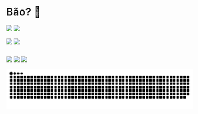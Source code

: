 # Bão? 🤠
  
<div align="left">
  <img height="180em" src="https://github-readme-stats.vercel.app/api?username=tuliothegreat&show_icons=true&theme=transparent&include_all_commits=true&count_private=true&layout=compact"/>
  <img height="180em" src="https://github-readme-stats.vercel.app/api/top-langs/?username=tuliothegreat&layout=compact&langs_count=7&theme=transparent"/>
</div>
  
<div align="left" style="display: inline_block"><br>
   <img src="https://skillicons.dev/icons?i=html,css,tailwind,js,svelte,electron" />
  <img height="50rem" src="https://cdn.discordapp.com/attachments/765540918051733514/1175639680843268178/mona-loading-dark-7701a7b97370.gif?ex=656bf6c6&is=655981c6&hm=3c27e92779620a80caaf6e46505f6882fbe92d5bf122e085d29048a126c6ee6a&"/>
</div>

##
  
<div>

  <a href="https://instagram.com/caiafa.borges" target="_blank"><img src="https://img.shields.io/badge/-Instagram-%23E4405F?style=for-the-badge&logo=instagram&logoColor=white" target="_blank"></a>
  <a href = "mailto:pedrocaiafaborges@gmail.com"><img src="https://img.shields.io/badge/-Gmail-%23333?style=for-the-badge&logo=gmail&logoColor=white" target="_blank"></a>
  <a href="https://www.linkedin.com/in/pedro-caiafa-borges-ab030b236/"><img src="https://img.shields.io/badge/LinkedIn-0077B5?style=for-the-badge&logo=linkedin&logoColor=white"></a>
  
 <picture>
  <source
    media="(prefers-color-scheme: dark)"
    srcset="https://raw.githubusercontent.com/platane/snk/output/github-contribution-grid-snake-dark.svg"
  />
  <source
    media="(prefers-color-scheme: light)"
    srcset="https://raw.githubusercontent.com/platane/snk/output/github-contribution-grid-snake.svg"
  />
  <img
    alt="github contribution grid snake animation"
    src="https://raw.githubusercontent.com/platane/snk/output/github-contribution-grid-snake.svg"
  />
</picture>
  
</div>
